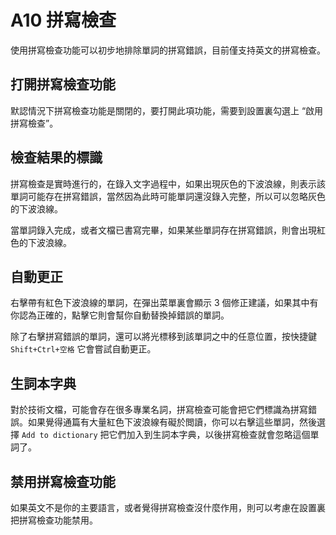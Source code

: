 # A10 拼寫檢查

使用拼寫檢查功能可以初步地排除單詞的拼寫錯誤，目前僅支持英文的拼寫檢查。

## 打開拼寫檢查功能

默認情況下拼寫檢查功能是關閉的，要打開此項功能，需要到設置裏勾選上 “啟用拼寫檢查”。

## 檢查結果的標識

拼寫檢查是實時進行的，在錄入文字過程中，如果出現灰色的下波浪線，則表示該單詞可能存在拼寫錯誤，當然因為此時可能單詞還沒錄入完整，所以可以忽略灰色的下波浪線。

當單詞錄入完成，或者文檔已書寫完畢，如果某些單詞存在拼寫錯誤，則會出現紅色的下波浪線。

## 自動更正

右擊帶有紅色下波浪線的單詞，在彈出菜單裏會顯示 3 個修正建議，如果其中有你認為正確的，點擊它則會幫你自動替換掉錯誤的單詞。

除了右擊拼寫錯誤的單詞，還可以將光標移到該單詞之中的任意位置，按快捷鍵 `Shift+Ctrl+空格` 它會嘗試自動更正。

## 生詞本字典

對於技術文檔，可能會存在很多專業名詞，拼寫檢查可能會把它們標識為拼寫錯誤。如果覺得通篇有大量紅色下波浪線有礙於閲讀，你可以右擊這些單詞，然後選擇 `Add to dictionary` 把它們加入到生詞本字典，以後拼寫檢查就會忽略這個單詞了。

## 禁用拼寫檢查功能

如果英文不是你的主要語言，或者覺得拼寫檢查沒什麼作用，則可以考慮在設置裏把拼寫檢查功能禁用。